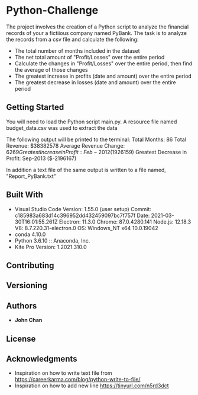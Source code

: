 # Python-Challenge

The project involves the creation of a Python script to analyze the financial records of your a fictiious company named PyBank. The task is to analyze the records from a csv file and calculate the following:
* The total number of months included in the dataset
* The net total amount of "Profit/Losses" over the entire period
* Calculate the changes in "Profit/Losses" over the entire period, then find the average of those changes
* The greatest increase in profits (date and amount) over the entire period
* The greatest decrease in losses (date and amount) over the entire period

## Getting Started

You will need to load the Python script main.py. A resource file named budget_data.csv was used to extract the data

The following output will be printed to the terminal:
Total Months: 86
Total Revenue: $38382578
Average Revenue Change: $6269
Greatest Increase in Profit: Feb-2012 ($1926159) 
Greatest Decrease in Profit: Sep-2013 ($-2196167)

In addition a text file of the same output is written to a file named, "Report_PyBank.txt"

## Built With

* Visual Studio Code Version: 1.55.0 (user setup)
Commit: c185983a683d14c396952dd432459097bc7f757f
Date: 2021-03-30T16:01:55.261Z
Electron: 11.3.0
Chrome: 87.0.4280.141
Node.js: 12.18.3
V8: 8.7.220.31-electron.0
OS: Windows_NT x64 10.0.19042
* conda 4.10.0
* Python 3.6.10 :: Anaconda, Inc.
* Kite Pro Version: 1.2021.310.0
## Contributing


## Versioning


## Authors

* **John Chan**


## License


## Acknowledgments

* Inspiration on how to write text file from https://careerkarma.com/blog/python-write-to-file/
* Inspiration on how to add new line https://tinyurl.com/n5rd3dct
